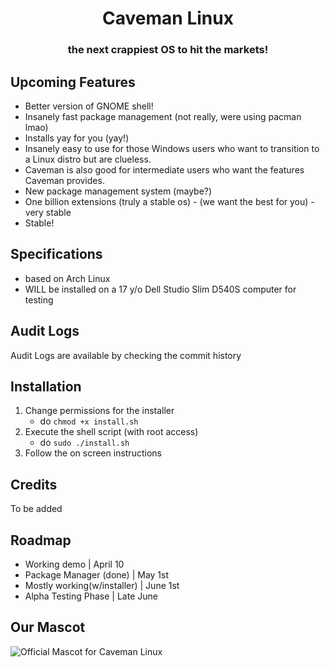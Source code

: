 # <div align="center">Caveman Linux</div>
### <div align="center">the next crappiest OS to hit the markets!</div>

## Upcoming Features
- Better version of GNOME shell!
- Insanely fast package management (not really, were using pacman lmao)
- Installs yay for you (yay!)
- Insanely easy to use for those Windows users who want to transition to a Linux distro but are clueless.
- Caveman is also good for intermediate users who want the features Caveman provides.
- New package management system (maybe?)
- One billion extensions (truly a stable os) - (we want the best for you) - very stable
- Stable!

## Specifications
- based on Arch Linux
- WILL be installed on a 17 y/o Dell Studio Slim D540S computer for testing

## Audit Logs
Audit Logs are available by checking the commit history

## Installation
1. Change permissions for the installer
    - do `chmod +x install.sh`
2. Execute the shell script (with root access)
    - do `sudo ./install.sh`
3. Follow the on screen instructions


## Credits
To be added


## Roadmap

- Working demo | April 10
- Package Manager (done) | May 1st
- Mostly working(w/installer) | June 1st
- Alpha Testing Phase | Late June

## Our Mascot

![Official Mascot for Caveman Linux](https://camo.githubusercontent.com/e97bf4eb1e26a47f4266091543f7fb1d8897f8068041d50ea481ea8e817d0262/68747470733a2f2f6d656469612e646973636f72646170702e6e65742f6174746163686d656e74732f3833393635343136383039363031343333362f313038303930343237363532393932323034382f7a49335a715468695f34782e706e673f77696474683d31343032266865696768743d363537 "Official Mascot for Caveman Linux")

